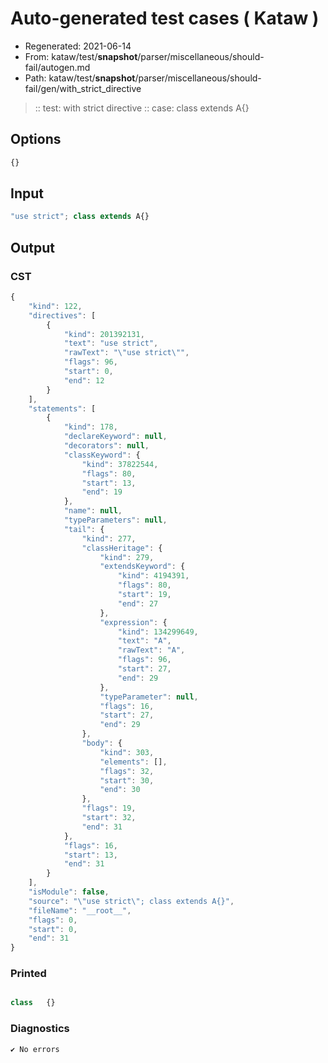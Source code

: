 # Auto-generated test cases ( Kataw )
- Regenerated: 2021-06-14
- From: kataw/test/__snapshot__/parser/miscellaneous/should-fail/autogen.md
- Path: kataw/test/__snapshot__/parser/miscellaneous/should-fail/gen/with_strict_directive
> :: test: with strict directive
> :: case: class extends A{}
## Options

`````js
{}
`````
## Input

`````js
"use strict"; class extends A{}
`````
## Output

### CST

```javascript
{
    "kind": 122,
    "directives": [
        {
            "kind": 201392131,
            "text": "use strict",
            "rawText": "\"use strict\"",
            "flags": 96,
            "start": 0,
            "end": 12
        }
    ],
    "statements": [
        {
            "kind": 178,
            "declareKeyword": null,
            "decorators": null,
            "classKeyword": {
                "kind": 37822544,
                "flags": 80,
                "start": 13,
                "end": 19
            },
            "name": null,
            "typeParameters": null,
            "tail": {
                "kind": 277,
                "classHeritage": {
                    "kind": 279,
                    "extendsKeyword": {
                        "kind": 4194391,
                        "flags": 80,
                        "start": 19,
                        "end": 27
                    },
                    "expression": {
                        "kind": 134299649,
                        "text": "A",
                        "rawText": "A",
                        "flags": 96,
                        "start": 27,
                        "end": 29
                    },
                    "typeParameter": null,
                    "flags": 16,
                    "start": 27,
                    "end": 29
                },
                "body": {
                    "kind": 303,
                    "elements": [],
                    "flags": 32,
                    "start": 30,
                    "end": 30
                },
                "flags": 19,
                "start": 32,
                "end": 31
            },
            "flags": 16,
            "start": 13,
            "end": 31
        }
    ],
    "isModule": false,
    "source": "\"use strict\"; class extends A{}",
    "fileName": "__root__",
    "flags": 0,
    "start": 0,
    "end": 31
}
```

### Printed

```javascript

class   {}
```

### Diagnostics

```javascript
✔ No errors
```

